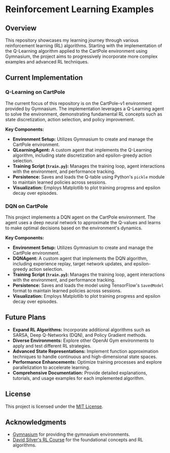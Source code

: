 # Reinforcement Learning Examples

## Overview

This repository showcases my learning journey through various reinforcement learning (RL) algorithms. Starting with the implementation of the Q-Learning algorithm applied to the CartPole environment using Gymnasium, the project aims to progressively incorporate more complex examples and advanced RL techniques.

## Current Implementation

### Q-Learning on CartPole

The current focus of this repository is on the CartPole-v1 environment provided by Gymnasium. The implementation leverages a Q-Learning agent to solve the environment, demonstrating fundamental RL concepts such as state discretization, action selection, and policy improvement.

**Key Components:**

- **Environment Setup:** Utilizes Gymnasium to create and manage the CartPole environment.
- **QLearningAgent:** A custom agent that implements the Q-Learning algorithm, including state discretization and epsilon-greedy action selection.
- **Training Script (`train.py`):** Manages the training loop, agent interactions with the environment, and performance tracking.
- **Persistence:** Saves and loads the Q-table using Python's `pickle` module to maintain learned policies across sessions.
- **Visualization:** Employs Matplotlib to plot training progress and epsilon decay over episodes.

### DQN on CartPole

This project implements a DQN agent on the CartPole environment. The agent uses a deep neural network to approximate the Q-values and learns to make optimal decisions based on the environment's dynamics.

**Key Components:**

- **Environment Setup:** Utilizes Gymnasium to create and manage the CartPole environment.
- **DQNAgent:** A custom agent that implements the DQN algorithm, including experience replay, target network updates, and epsilon-greedy action selection.
- **Training Script (`train.py`):** Manages the training loop, agent interactions with the environment, and performance tracking.
- **Persistence:** Saves and loads the model using TensorFlow's `SavedModel` format to maintain learned policies across sessions.
- **Visualization:** Employs Matplotlib to plot training progress and epsilon decay over episodes.

## Future Plans

- **Expand RL Algorithms:** Incorporate additional algorithms such as SARSA, Deep Q-Networks (DQN), and Policy Gradient methods.
- **Diverse Environments:** Explore other OpenAI Gym environments to apply and test different RL strategies.
- **Advanced State Representations:** Implement function approximation techniques to handle continuous and high-dimensional state spaces.
- **Performance Enhancements:** Optimize training processes and explore parallelization to accelerate learning.
- **Comprehensive Documentation:** Provide detailed explanations, tutorials, and usage examples for each implemented algorithm.



## License

This project is licensed under the [MIT License](LICENSE).

## Acknowledgments

- [Gymnasium](https://gymnasium.farama.org/) for providing the gymnasium environments.
- [David Silver's RL Course](https://www.davidsilver.uk/teaching/) for the foundational concepts and RL algorithms.
